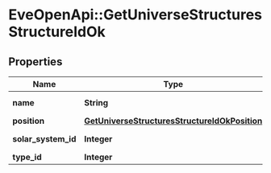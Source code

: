 # EveOpenApi::GetUniverseStructuresStructureIdOk

## Properties
Name | Type | Description | Notes
------------ | ------------- | ------------- | -------------
**name** | **String** | The full name of the structure | 
**position** | [**GetUniverseStructuresStructureIdOkPosition**](GetUniverseStructuresStructureIdOkPosition.md) |  | [optional] 
**solar_system_id** | **Integer** | solar_system_id integer | 
**type_id** | **Integer** | type_id integer | [optional] 


